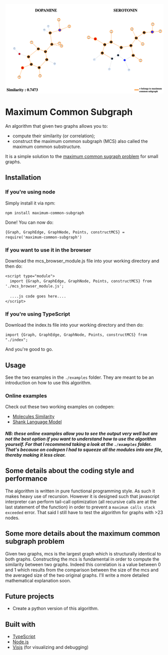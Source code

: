 ![Alt text](imgs/dopamine_serotonin_similarity.png?raw=true "Dopamine Serotonin Similarity")
# Maximum Common Subgraph
An algorithm that given two graphs allows you to:
* compute their similarity (or correlation); 
* construct the maximum common subgraph (MCS) also called the maximum common substructure.

It is a simple solution to the [maximum common sugraph problem](https://scholar.google.com/scholar?q=maximum+common+subgraph+problem) for small graphs.

## Installation
### If you're using node 
Simply install it via npm:
```
npm install maximum-common-subgraph
```
Done! You can now do:
```
{Graph, GraphEdge, GraphNode, Points, constructMCS} = require('maximum-common-subgraph')
```

### If you want to use it in the browser
Download the mcs_browser_module.js file into your working directory and then do:
```
<script type="module">
  import {Graph, GraphEdge, GraphNode, Points, constructMCS} from './mcs_browser_module.js';
  
  ....js code goes here....
</script>
```

### If you're using TypeScript
Download the index.ts file into your working directory and then do:
```
import {Graph, GraphEdge, GraphNode, Points, constructMCS} from "./index";
```
And you're good to go. 

## Usage
See the two examples in the `./examples` folder. They are meant to be an introduction on 
how to use this algorithm.

### Online examples
Check out these two working examples on codepen:
* [Molecules Similarity](https://codepen.io/giuliozani/full/zYYoYLo)
* [Shank Language Model](https://codepen.io/giuliozani/full/ZEEpdxQ)
##### NB: these online examples allow you to see the output very well but are not the best option if you want to understand how to use the algorithm yourself. For that I recommend taking a look at the `./examples` folder. That's because on codepen I had to squeeze all the modules into one file, thereby making it less clear. 

## Some details about the coding style and performance
The algorithm is written in pure functional programming style. As such it makes heavy use of recursion. However it is 
designed such that javascript interpreter can perform tail-call optimization 
(all recursive calls are at the last statement of the function) in order to prevent a `maximum calls stack exceeded` error.
That said I still have to test the algorithm for graphs with >23 nodes.


## Some more details about the maximum common subgraph problem
Given two graphs, mcs is the largest graph which is structurally identical to both graphs.
Constructing the mcs is fundamental in order to compute the similarity between two graphs. 
Indeed this correlation is a value between 0 and 1 which results from the comparison between the size of the mcs and 
the averaged size of the two original graphs. 
I'll write a more detailed mathematical explanation soon.

## Future projects
* Create a python version of this algorithm.

## Built with
* [TypeScript](https://www.typescriptlang.org/)
* [Node.js](https://nodejs.org/en/)
* [Visjs](https://visjs.github.io/vis-network/examples/) (for visualizing and debugging)
